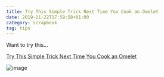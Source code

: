 ```yaml
---
title: Try This Simple Trick Next Time You Cook an Omelet
date: 2019-11-22T17:59:58+01:00
category: scrapbook
tag: tips
---
```


Want to try this...

[Try This Simple Trick Next Time You Cook an Omelet](https://www.foodandwine.com/cooking-techniques/omelet-secret-weapon)

![image](https://cdn-image.foodandwine.com/sites/default/files/styles/4_3_horizontal_-_1200x900/public/1543599809/how-to-make-rolled-omelet-beat-eggs-XL-MAG0119.jpg?itok=jCOCAJCp)